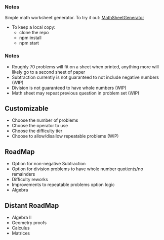 ### Notes
Simple math worksheet generator. To try it out: [MathSheetGenerator](https://lsanchez17.github.io/mathSheetGenerator/)

- To keep a local copy:
  - clone the repo
  - npm install
  - npm start

### Notes
- Roughly 70 problems will fit on a sheet when printed, anything more will likely go to a second sheet of paper
- Subtraction currently is not guaranteed to not include negative numbers (WIP)
- Division is not guaranteed to have whole numbers (WIP)
- Math sheet may repeat previous question in problem set (WIP)

## Customizable
 - Choose the number of problems
 - Choose the operator to use
 - Choose the difficulty tier
 - Choose to allow/disallow repeatable problems (WIP)

 ## RoadMap
 - Option for non-negative Subtraction
 - Option for division problems to have whole number quotients/no remainders
 - Difficulty reworks
 - Improvements to repeatable problems option logic
 - Algebra

 ## Distant RoadMap
 - Algebra II
 - Geometry proofs
 - Calculus
 - Matrices